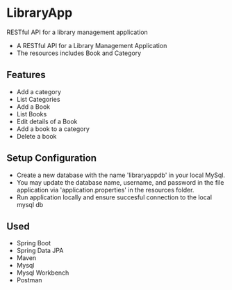 # LibraryApp
RESTful API for a library management application
* A RESTful API for a Library Management Application
* The resources includes Book and Category

## Features
* Add a category
* List Categories
* Add a Book
* List Books
* Edit details of a Book
* Add a book to a category
* Delete a book

## Setup Configuration
* Create a new database with the name 'libraryappdb' in your local MySql. 
* You may update the database name, username, and password in the file application via 'application.properties' in the resources folder. 
* Run application locally and ensure succesful connection to the local mysql db

## Used
* Spring Boot
* Spring Data JPA
* Maven
* Mysql
* Mysql Workbench
* Postman


